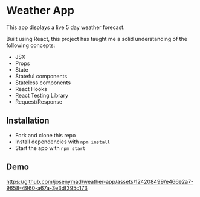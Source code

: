 # Weather App

This app displays a live 5 day weather forecast.

Built using React, this project has taught me a solid understanding of the following concepts:

- JSX
- Props
- State
- Stateful components
- Stateless components
- React Hooks
- React Testing Library
- Request/Response

## Installation

- Fork and clone this repo
- Install dependencies with `npm install`
- Start the app with `npm start`

## Demo



https://github.com/josenymad/weather-app/assets/124208499/e466e2a7-9658-4960-a67a-3e3df395c173


